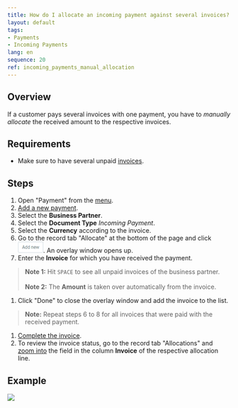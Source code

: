 ```yaml
---
title: How do I allocate an incoming payment against several invoices?
layout: default
tags:
- Payments
- Incoming Payments
lang: en
sequence: 20
ref: incoming_payments_manual_allocation
---
```


## Overview
If a customer pays several invoices with one payment, you have to *manually allocate* the received amount to the respective invoices.

## Requirements
- Make sure to have several unpaid [invoices](Invoice_SalesOrder).

## Steps
1. Open "Payment" from the [menu](Menu).
1. [Add a new payment](New_Record_Window).
1. Select the **Business Partner**.
1. Select the **Document Type** *Incoming Payment*.
1. Select the **Currency** according to the invoice.
1. Go to the record tab "Allocate" at the bottom of the page and click ![](assets/Add_New_Button.png). An overlay window opens up.
1. Enter the **Invoice** for which you have received the payment.
 >**Note 1:** Hit `SPACE` to see all unpaid invoices of the business partner.<br><br>
 >**Note 2:** The **Amount** is taken over automatically from the invoice.

1. Click "Done" to close the overlay window and add the invoice to the list.
 >**Note:** Repeat steps 6 to 8 for all invoices that were paid with the received payment.

1. [Complete the invoice](DocumentProcessingComplete).
1. To review the invoice status, go to the record tab "Allocations" and [zoom into](Zoom_into_table_field) the field in the column **Invoice** of the respective allocation line.

## Example
![](assets/Incoming_payments_manual_allocation.gif)
